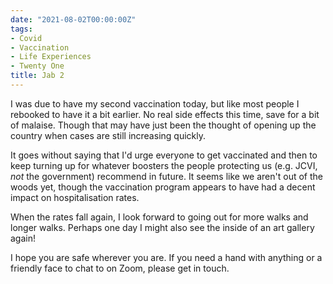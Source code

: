 ```yaml
---
date: "2021-08-02T00:00:00Z"
tags:
- Covid
- Vaccination
- Life Experiences
- Twenty One
title: Jab 2
---
```

I was due to have my second vaccination today, but like most people I rebooked to have it a bit earlier. No real side effects this time, save for a bit of malaise. Though that may have just been the thought of opening up the country when cases are still increasing quickly. 

It goes without saying that I'd urge everyone to get vaccinated and then to keep turning up for whatever boosters the people protecting us (e.g. JCVI, *not* the government) recommend in future. It seems like we aren't out of the woods yet, though the vaccination program appears to have had a decent impact on hospitalisation rates.

When the rates fall again, I look forward to going out for more walks and longer walks. Perhaps one day I might also see the inside of an art gallery again!

I hope you are safe wherever you are. If you need a hand with anything or a friendly face to chat to on Zoom, please get in touch.